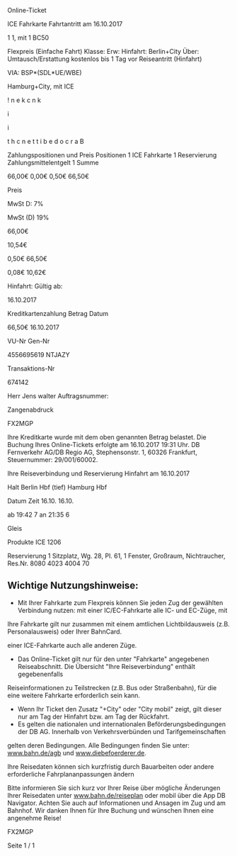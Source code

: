Online-Ticket

ICE Fahrkarte
Fahrtantritt am 16.10.2017

1
1, mit 1 BC50

Flexpreis (Einfache Fahrt)
Klasse:
Erw:
Hinfahrt: Berlin+City
Über:
Umtausch/Erstattung kostenlos bis 1 Tag vor Reiseantritt (Hinfahrt)

VIA: BSP*(SDL*UE/WBE)

 Hamburg+City, mit ICE

!
n
e
k
c
n
k

i

i

t
h
c
n
e
t
t
i
b
e
d
o
c
r
a
B

Zahlungspositionen und Preis
Positionen
1
ICE Fahrkarte
1
Reservierung
Zahlungsmittelentgelt 1
Summe

66,00€
0,00€
0,50€
66,50€

Preis

MwSt D: 7%

MwSt (D) 19%

66,00€

10,54€

0,50€
66,50€

0,08€
10,62€

Hinfahrt:
Gültig ab:

16.10.2017

Kreditkartenzahlung
Betrag
Datum

66,50€
16.10.2017

VU-Nr
Gen-Nr

4556695619
NTJAZY

Transaktions-Nr

674142

Herr  Jens walter
Auftragsnummer:

Zangenabdruck

FX2MGP

Ihre Kreditkarte wurde mit dem oben genannten Betrag belastet. Die Buchung Ihres
Online-Tickets erfolgte am 16.10.2017 19:31 Uhr. DB Fernverkehr AG/DB Regio AG,
Stephensonstr. 1, 60326 Frankfurt, Steuernummer: 29/001/60002.

Ihre Reiseverbindung und Reservierung Hinfahrt am 16.10.2017

Halt
Berlin Hbf (tief)
Hamburg Hbf

Datum Zeit
16.10.
16.10.

ab 19:42 7
an 21:35 6

Gleis

Produkte
ICE 1206

Reservierung
1 Sitzplatz, Wg. 28, Pl. 61, 1 Fenster, Großraum,
Nichtraucher, Res.Nr. 8080 4023 4004 70

Wichtige Nutzungshinweise:
-
- Mit Ihrer Fahrkarte zum Flexpreis können Sie jeden Zug der gewählten Verbindung nutzen: mit einer IC/EC-Fahrkarte alle IC- und EC-Züge, mit

Ihre Fahrkarte gilt nur zusammen mit einem amtlichen Lichtbildausweis (z.B. Personalausweis) oder Ihrer BahnCard.

einer ICE-Fahrkarte auch alle anderen Züge.

- Das Online-Ticket gilt nur für den unter "Fahrkarte" angegebenen Reiseabschnitt. Die Übersicht "Ihre Reiseverbindung" enthält gegebenenfalls

Reiseinformationen zu Teilstrecken (z.B. Bus oder Straßenbahn), für die eine weitere Fahrkarte erforderlich sein kann.
- Wenn Ihr Ticket den Zusatz "+City" oder "City mobil" zeigt, gilt dieser nur am Tag der Hinfahrt bzw. am Tag der Rückfahrt.
- Es gelten die nationalen und internationalen Beförderungsbedingungen der DB AG. Innerhalb von Verkehrsverbünden und Tarifgemeinschaften

gelten deren Bedingungen. Alle Bedingungen finden Sie unter: www.bahn.de/agb und www.diebefoerderer.de.

Ihre Reisedaten können sich kurzfristig durch Bauarbeiten oder andere erforderliche Fahrplananpassungen ändern

Bitte informieren Sie sich kurz vor Ihrer Reise über mögliche Änderungen Ihrer Reisedaten unter www.bahn.de/reiseplan oder mobil über die
App DB Navigator. Achten Sie auch auf Informationen und Ansagen im Zug und am Bahnhof. Wir danken Ihnen für Ihre Buchung und wünschen
Ihnen eine angenehme Reise!

FX2MGP

Seite 1 / 1

